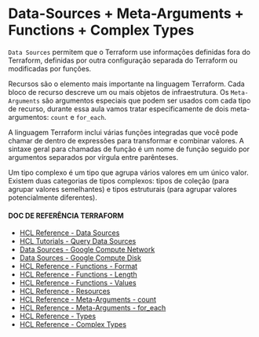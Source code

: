 # Data-Sources + Meta-Arguments + Functions + Complex Types

`Data Sources` permitem que o Terraform use informações definidas fora do Terraform, definidas por outra configuração separada do Terraform ou modificadas por funções.

Recursos são o elemento mais importante na linguagem Terraform. Cada bloco de recurso descreve um ou mais objetos de infraestrutura. Os `Meta-Arguments` são argumentos especiais que podem ser usados com cada tipo de recurso, durante essa aula vamos tratar especificamente de dois meta-argumentos: `count` e `for_each`.

A linguagem Terraform inclui várias funções integradas que você pode chamar de dentro de expressões para transformar e combinar valores. A sintaxe geral para chamadas de função é um nome de função seguido por argumentos separados por vírgula entre parênteses.

Um tipo complexo é um tipo que agrupa vários valores em um único valor. Existem duas categorias de tipos complexos: tipos de coleção (para agrupar valores semelhantes) e tipos estruturais (para agrupar valores potencialmente diferentes).

#### DOC DE REFERÊNCIA TERRAFORM
- [HCL Reference - Data Sources](https://developer.hashicorp.com/terraform/language/data-sources "HCL Reference - Data Sources")
- [HCL Tutorials - Query Data Sources](https://developer.hashicorp.com/terraform/tutorials/configuration-language/data-sources "HCL Tutorials - Query Data Sources")
- [Data Sources - Google Compute Network](https://registry.terraform.io/providers/hashicorp/google/latest/docs/data-sources/compute_network "Data Sources - Google Compute Network") 
- [Data Sources - Google Compute Disk](https://registry.terraform.io/providers/hashicorp/google/latest/docs/data-sources/compute_disk "Data Sources - Google Compute Disk")
- [HCL Reference - Functions - Format](https://www.terraform.io/language/functions/format "HCL Reference - Functions - Format")
- [HCL Reference - Functions - Length](https://www.terraform.io/language/functions/length "HCL Reference - Functions - Length")
- [HCL Reference - Functions - Values](https://www.terraform.io/language/functions/values "HCL Reference - Functions - Values")
- [HCL Reference - Resources](https://developer.hashicorp.com/terraform/language/resources "HCL Reference - Resources")
- [HCL Reference - Meta-Arguments - count](https://developer.hashicorp.com/terraform/language/meta-arguments/count "HCL Reference - Meta-Arguments - count")
- [HCL Reference - Meta-Arguments - for_each](https://developer.hashicorp.com/terraform/language/meta-arguments/for_each "HCL Reference - Meta-Arguments - for_each")
- [HCL Reference - Types](https://developer.hashicorp.com/terraform/language/expressions/types#types "HCL Reference - Types")
- [HCL Reference - Complex Types](https://developer.hashicorp.com/terraform/language/expressions/type-constraints#complex-types "HCL Reference - Complex Types")

